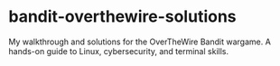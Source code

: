 # bandit-overthewire-solutions
My walkthrough and solutions for the OverTheWire Bandit wargame. A hands-on guide to Linux, cybersecurity, and terminal skills.
